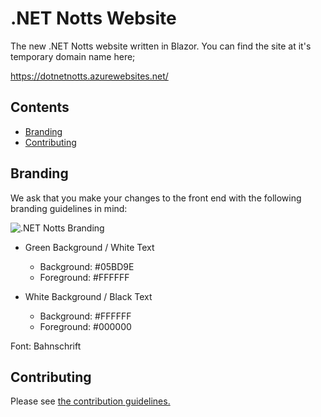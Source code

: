 # .NET Notts Website

The new .NET Notts website written in Blazor. You can find the site at it's temporary domain name here;

https://dotnetnotts.azurewebsites.net/

## Contents

- [Branding](#branding)
- [Contributing](#contributing)

## Branding

We ask that you make your changes to the front end with the following branding guidelines in mind:

![.NET Notts Branding](https://res.cloudinary.com/dsfcrod4r/image/upload/v1598552467/branding_ydno1a.png)

- Green Background / White Text
  - Background: #05BD9E
  - Foreground: #FFFFFF

- White Background / Black Text
  - Background: #FFFFFF
  - Foreground: #000000

Font: Bahnschrift

## Contributing

Please see [the contribution guidelines.](.github/contributing.md)
